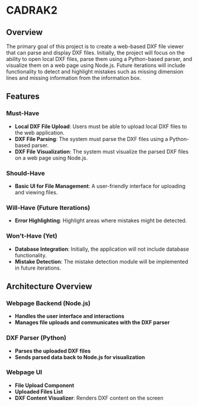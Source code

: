 # CADRAK2

## Overview
The primary goal of this project is to create a web-based DXF file viewer that can parse and display DXF files. Initially, the project will focus on the ability to open local DXF files, parse them using a Python-based parser, and visualize them on a web page using Node.js. Future iterations will include functionality to detect and highlight mistakes such as missing dimension lines and missing information from the information box.

## Features

### Must-Have
- **Local DXF File Upload**: Users must be able to upload local DXF files to the web application.
- **DXF File Parsing**: The system must parse the DXF files using a Python-based parser.
- **DXF File Visualization**: The system must visualize the parsed DXF files on a web page using Node.js.

### Should-Have
- **Basic UI for File Management**: A user-friendly interface for uploading and viewing files.

### Will-Have (Future Iterations)
- **Error Highlighting**: Highlight areas where mistakes might be detected.

### Won't-Have (Yet)
- **Database Integration**: Initially, the application will not include database functionality.
- **Mistake Detection**: The mistake detection module will be implemented in future iterations.

## Architecture Overview

### Webpage Backend (Node.js)
- **Handles the user interface and interactions**
- **Manages file uploads and communicates with the DXF parser**

### DXF Parser (Python)
- **Parses the uploaded DXF files**
- **Sends parsed data back to Node.js for visualization**

### Webpage UI
- **File Upload Component**
- **Uploaded Files List**
- **DXF Content Visualizer**: Renders DXF content on the screen
